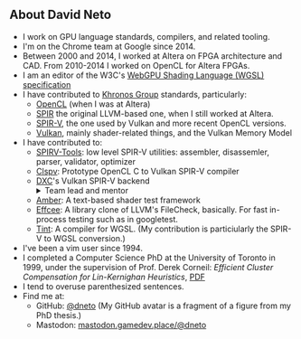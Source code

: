 ## About David Neto

* I work on GPU language standards, compilers, and related tooling.
* I'm on the Chrome team at Google since 2014.
* Between 2000 and 2014, I worked at Altera on FPGA architecture and CAD. From 2010-2014 I worked on OpenCL for Altera FPGAs.
* I am an editor of the W3C's <a href="https://w3.org/TR/WGSL">WebGPU Shading Language (WGSL) specification</a>
* I have contributed to <a href="https://www.khronosgroup.org">Khronos Group</a> standards, particularly:
    * <a href="https://www.khronos.org/opencl">OpenCL</a> (when I was at Altera)
    * <a href="https://www.khronos.org/spir/#:~:text=SPIR%201.2/2.0%20Resources">SPIR</a> the original LLVM-based one, when I still worked at Altera.
    * <a href="https://www.khronos.org/spir/#:~:text=SPIR%2DV%20Language%20Ecosystem">SPIR-V</a>, the one used by Vulkan and more recent OpenCL versions.
    * <a href="https://www.vulkan.org/">Vulkan</a>, mainly shader-related things, and the Vulkan Memory Model
* I have contributed to:
    * [SPIRV-Tools](https://github.com/KhronosGroup/SPIRV-Tools): low level SPIR-V utilities: assembler, disassemler, parser, validator, optimizer
    * [Clspv](https://github.com/google/clspv): Prototype OpenCL C to Vulkan SPIR-V compiler
    * [DXC](https://github.com/microsoft/DirectXShaderCompiler)'s Vulkan SPIR-V backend
           <details><summary>Team lead and mentor</summary>I said we should do it, could do it, staffed it, and said it should completely avoid using LLVM IR.
               Also, I wrote the effcee testing harness so we could write FileCheck-like tests that ran very fast in googletest.</details>
    * [Amber](https://github.com/google/amber): A text-based shader test framework
    * [Effcee](https://github.com/google/effcee): A library clone of LLVM's FileCheck, basically. For fast in-process testing such as in googletest.
    * [Tint](https://dawn.googlesource.com/tint): A compiler for WGSL.  (My contribution is particiularly the SPIR-V to WGSL conversion.)
* I've been a vim user since 1994.
* I completed a Computer Science PhD at the University of Toronto in 1999, under the supervision of Prof. Derek Corneil:
    *Efficient Cluster Compensation for Lin-Kernighan Heuristics*, [PDF](http://www.cs.toronto.edu/dcs/theses/PhD/1998-99/Neto.phd.pdf)
* I tend to overuse parenthesized sentences.
* Find me at:
    * GitHub: <a href="https://github.com/dneto0">@dneto</a> (My GitHub avatar is a fragment of a figure from my PhD thesis.)
    * Mastodon: <a href="https://mastodon.gamedev.place/@dneto" rel="me">mastodon.gamedev.place/@dneto</a>
